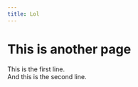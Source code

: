 ```yaml
---
title: Lol
---
```


# This is another page

This is the first line. <br> 
And this is the second line.


